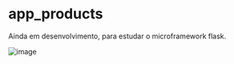 # app_products
Ainda em desenvolvimento, para estudar o microframework flask.

![image](https://user-images.githubusercontent.com/88283829/188991627-a54d4908-c3b9-43f0-80c1-f1417ba0ba6f.png)
